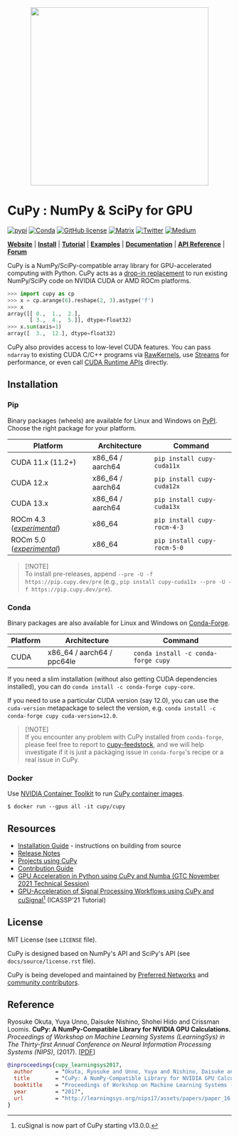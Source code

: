 <div align="center"><img src="https://raw.githubusercontent.com/cupy/cupy/main/docs/image/cupy_logo_1000px.png" width="400"/></div>

# CuPy : NumPy & SciPy for GPU

[![pypi](https://img.shields.io/pypi/v/cupy)](https://pypi.python.org/pypi/cupy)
[![Conda](https://img.shields.io/badge/conda--forge-cupy-blue)](https://anaconda.org/conda-forge/cupy)
[![GitHub license](https://img.shields.io/github/license/cupy/cupy)](https://github.com/cupy/cupy)
[![Matrix](https://img.shields.io/matrix/cupy_community:gitter.im?server_fqdn=matrix.org)](https://gitter.im/cupy/community)
[![Twitter](https://img.shields.io/twitter/follow/CuPy_Team?label=%40CuPy_Team)](https://twitter.com/CuPy_Team)
[![Medium](https://img.shields.io/badge/Medium-CuPy-teal)](https://medium.com/cupy-team)

[**Website**](https://cupy.dev/)
| [**Install**](https://docs.cupy.dev/en/stable/install.html)
| [**Tutorial**](https://docs.cupy.dev/en/stable/user_guide/basic.html)
| [**Examples**](https://github.com/cupy/cupy/tree/main/examples)
| [**Documentation**](https://docs.cupy.dev/en/stable/)
| [**API Reference**](https://docs.cupy.dev/en/stable/reference/)
| [**Forum**](https://groups.google.com/forum/#!forum/cupy)

CuPy is a NumPy/SciPy-compatible array library for GPU-accelerated computing with Python.
CuPy acts as a [drop-in replacement](https://docs.cupy.dev/en/stable/reference/comparison.html) to run existing NumPy/SciPy code on NVIDIA CUDA or AMD ROCm platforms.

```py
>>> import cupy as cp
>>> x = cp.arange(6).reshape(2, 3).astype('f')
>>> x
array([[ 0.,  1.,  2.],
       [ 3.,  4.,  5.]], dtype=float32)
>>> x.sum(axis=1)
array([  3.,  12.], dtype=float32)
```

CuPy also provides access to low-level CUDA features.
You can pass `ndarray` to existing CUDA C/C++ programs via [RawKernels](https://docs.cupy.dev/en/stable/user_guide/kernel.html#raw-kernels), use [Streams](https://docs.cupy.dev/en/stable/reference/cuda.html) for performance, or even call [CUDA Runtime APIs](https://docs.cupy.dev/en/stable/reference/cuda.html#runtime-api) directly.

## Installation

### Pip

Binary packages (wheels) are available for Linux and Windows on [PyPI](https://pypi.org/org/cupy/).
Choose the right package for your platform.

| Platform              | Architecture      | Command                                                       |
| --------------------- | ----------------- | ------------------------------------------------------------- |
| CUDA 11.x (11.2+)     | x86_64 / aarch64  | `pip install cupy-cuda11x`                                    |
| CUDA 12.x             | x86_64 / aarch64  | `pip install cupy-cuda12x`                                    |
| CUDA 13.x             | x86_64 / aarch64  | `pip install cupy-cuda13x`                                    |
| ROCm 4.3 (*[experimental](https://docs.cupy.dev/en/latest/install.html#using-cupy-on-amd-gpu-experimental)*)          | x86_64            | `pip install cupy-rocm-4-3`                                   |
| ROCm 5.0 (*[experimental](https://docs.cupy.dev/en/latest/install.html#using-cupy-on-amd-gpu-experimental)*)          | x86_64            | `pip install cupy-rocm-5-0`                                   |

> [!NOTE]\
> To install pre-releases, append `--pre -U -f https://pip.cupy.dev/pre` (e.g., `pip install cupy-cuda11x --pre -U -f https://pip.cupy.dev/pre`).

### Conda

Binary packages are also available for Linux and Windows on [Conda-Forge](https://anaconda.org/conda-forge/cupy).

| Platform              | Architecture                | Command                                                       |
| --------------------- | --------------------------- | ------------------------------------------------------------- |
| CUDA                  | x86_64 / aarch64 / ppc64le  | `conda install -c conda-forge cupy`                           |

If you need a slim installation (without also getting CUDA dependencies installed), you can do `conda install -c conda-forge cupy-core`.

If you need to use a particular CUDA version (say 12.0), you can use the `cuda-version` metapackage to select the version, e.g. `conda install -c conda-forge cupy cuda-version=12.0`.

> [!NOTE]\
> If you encounter any problem with CuPy installed from `conda-forge`, please feel free to report to [cupy-feedstock](https://github.com/conda-forge/cupy-feedstock/issues), and we will help investigate if it is just a packaging issue in `conda-forge`'s recipe or a real issue in CuPy.

### Docker

Use [NVIDIA Container Toolkit](https://docs.nvidia.com/datacenter/cloud-native/container-toolkit/overview.html) to run [CuPy container images](https://hub.docker.com/r/cupy/cupy).

```
$ docker run --gpus all -it cupy/cupy
```

## Resources

- [Installation Guide](https://docs.cupy.dev/en/stable/install.html) - instructions on building from source
- [Release Notes](https://github.com/cupy/cupy/releases)
- [Projects using CuPy](https://github.com/cupy/cupy/wiki/Projects-using-CuPy)
- [Contribution Guide](https://docs.cupy.dev/en/stable/contribution.html)
- [GPU Acceleration in Python using CuPy and Numba (GTC November 2021 Technical Session)](https://www.nvidia.com/en-us/on-demand/session/gtcfall21-a31149/)
- [GPU-Acceleration of Signal Processing Workflows using CuPy and cuSignal[^1] (ICASSP'21 Tutorial)](https://github.com/awthomp/cusignal-icassp-tutorial)

[^1]: cuSignal is now part of CuPy starting v13.0.0.

## License

MIT License (see `LICENSE` file).

CuPy is designed based on NumPy's API and SciPy's API (see `docs/source/license.rst` file).

CuPy is being developed and maintained by [Preferred Networks](https://www.preferred.jp/en/) and [community contributors](https://github.com/cupy/cupy/graphs/contributors).

## Reference

Ryosuke Okuta, Yuya Unno, Daisuke Nishino, Shohei Hido and Crissman Loomis.
**CuPy: A NumPy-Compatible Library for NVIDIA GPU Calculations.**
*Proceedings of Workshop on Machine Learning Systems (LearningSys) in The Thirty-first Annual Conference on Neural Information Processing Systems (NIPS)*, (2017).
[[PDF](http://learningsys.org/nips17/assets/papers/paper_16.pdf)]

```bibtex
@inproceedings{cupy_learningsys2017,
  author       = "Okuta, Ryosuke and Unno, Yuya and Nishino, Daisuke and Hido, Shohei and Loomis, Crissman",
  title        = "CuPy: A NumPy-Compatible Library for NVIDIA GPU Calculations",
  booktitle    = "Proceedings of Workshop on Machine Learning Systems (LearningSys) in The Thirty-first Annual Conference on Neural Information Processing Systems (NIPS)",
  year         = "2017",
  url          = "http://learningsys.org/nips17/assets/papers/paper_16.pdf"
}
```
